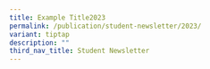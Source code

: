 ```yaml
---
title: Example Title2023
permalink: /publication/student-newsletter/2023/
variant: tiptap
description: ""
third_nav_title: Student Newsletter
---
```


